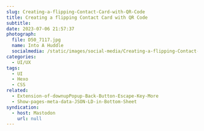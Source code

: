 ```yaml
---
slug: Creating-a-flipping-Contact-Card-with-QR-Code
title: Creating a flipping Contact Card with QR Code
subtitle:
date: 2023-07-06 21:57:37
photograph:
  file: D50_7117.jpg
  name: Into A Huddle
  socialmedia: /static/images/social-media/Creating-a-flipping-Contact-Card-with-QR-Code.png
categories:
  - UI/UX
tags:
  - UI
  - Hexo
  - CSS
related:
  - Extension-of-downupPopup-Back-Button-Escape-Key-More
  - Show-pages-meta-data-JSON-LD-in-Bottom-Sheet
syndication:
  - host: Mastodon
    url: null
---
```


<!-- more -->
